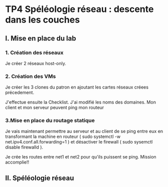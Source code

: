 # TP4 Spéléologie réseau : descente dans les couches

## I. Mise en place du lab
### 1. Création des réseaux

Je créer 2 réseaux host-only.

### 2. Création des VMs

Je créer les 3 clones du patron en ajoutant les cartes réseaux créees précedement.

J'effectue ensuite la Checklist.
J'ai modifié les noms des domaines.
Mon client et mon serveur peuvent ping mon routeur 

### 3.Mise en place du routage statique

Je vais maintenant permettre au serveur et au client de se ping entre eux en transformant la machine en routeur ( sudo systemctl -w net.ipv4.conf.all.forwarding=1 ) et désactiver le firewall ( sudo sysemctl disable firewalld ).

Je crée les routes entre net1 et net2 pour qu'ils puissent se ping. 
Mission accomplie!!

## II. Spéléologie réseau


